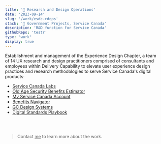 ```yaml
---
title: '🍁 Research and Design Operations'
date: '2023-09-14'
slug: '/work/esdc-rdops'
stack: '🍁 Government Projects, Service Canada'
description: 'R&D function for Service Canada'
githubRepo: 'testr'
type: "work"  
display: true
---
```


Establishment and management of the Experience Design Chapter, a team of 14 UX research and design practitioners comprised of consultants and employees within Delivery Capability to elevate user experience design practices and research methodologies to serve Service Canada's digital products: 

- [Service Canada Labs](https://alpha.service.canada.ca/en/home)
- [Old Age Security Benefits Estimator](https://estimateursv-oasestimator.service.canada.ca/en)
- [My Service Canada Account](https://www.canada.ca/en/employment-social-development/services/my-account.html)
- [Benefits Navigator](https://www.canada.ca/en/services/benefits/finder.html)
- [GC Design Systems](https://design-system.alpha.canada.ca/)
- [Digital Standards Playbook](https://www.canada.ca/en/government/system/digital-government/government-canada-digital-standards.html)

<br/>
<br/>

> Contact <a href="mailto:jude@judepark.com" style="color: var(--font-color-muted)">me</a> to learn more about the work.